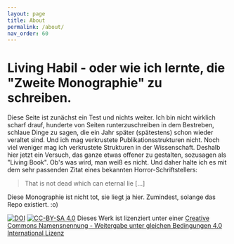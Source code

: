 ```yaml
---
layout: page
title: About
permalink: /about/
nav_order: 60
---
```


# Living Habil - oder wie ich lernte, die "Zweite Monographie" zu schreiben.

Diese Seite ist zunächst ein Test und nichts weiter. Ich bin nicht wirklich scharf drauf, hunderte von Seiten runterzuschreiben in dem Bestreben, schlaue Dinge zu sagen, die ein Jahr später (spätestens) schon wieder veraltet sind. Und ich mag verkrustete Publikationsstrukturen nicht. Noch viel weniger mag ich verkrustete Strukturen in der Wissenschaft. Deshalb hier jetzt ein Versuch, das ganze etwas offener zu gestalten, sozusagen als "Living Book". Ob's was wird, man weiß es nicht. Und daher halte ich es mit dem sehr passenden Zitat eines bekannten Horror-Schriftstellers:

> That is not dead which can eternal lie [...]

Diese Monographie ist nicht tot, sie liegt ja hier. Zumindest, solange das Repo existiert. :o)

[![DOI](https://zenodo.org/badge/DOI/10.5281/zenodo.8252031.svg)](https://doi.org/10.5281/zenodo.8252031)
[![CC-BY-SA 4.0](https://i.creativecommons.org/l/by-sa/4.0/88x31.png)](http://creativecommons.org/licenses/by-sa/4.0/)
Dieses Werk ist lizenziert unter einer [Creative Commons Namensnennung - Weitergabe unter gleichen Bedingungen 4.0 International Lizenz](http://creativecommons.org/licenses/by-sa/4.0/)

